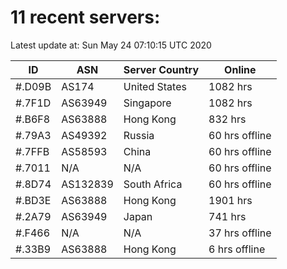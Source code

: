 # 11 recent servers:

Latest update at: Sun May 24 07:10:15 UTC 2020

| ID | ASN | Server Country | Online |
| -- | --- | -------------- | ------ |
| #.D09B | AS174 | United States | 1082 hrs |
| #.7F1D | AS63949 | Singapore | 1082 hrs |
| #.B6F8 | AS63888 | Hong Kong | 832 hrs |
| #.79A3 | AS49392 | Russia | 60 hrs offline |
| #.7FFB | AS58593 | China | 60 hrs offline |
| #.7011 | N/A | N/A | 60 hrs offline |
| #.8D74 | AS132839 | South Africa | 60 hrs offline |
| #.BD3E | AS63888 | Hong Kong | 1901 hrs |
| #.2A79 | AS63949 | Japan | 741 hrs |
| #.F466 | N/A | N/A | 37 hrs offline |
| #.33B9 | AS63888 | Hong Kong | 6 hrs offline |

